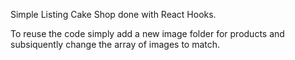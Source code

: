 Simple Listing Cake Shop done with React Hooks.

To reuse the code simply add a new image folder for products and subsiquently 
change the array of images to match.